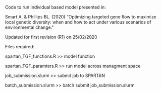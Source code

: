 Code to run individual based model presented in:

Smart A. & Phillips BL. (2020) "Optimizing targeted gene flow to maximize local genetic diversity: when and how to act under various scenarios of environmental change."

Updated for first revision (R1) on 25/02/2020

Files required:

spartan_TGF_functions.R >> model function

spartan_TGF_paramters.R >> run model across managment space

job_submission.slurm    >> submit job to SPARTAN

batch_submission.slurm  >> batch submit job_submission.slurm 
